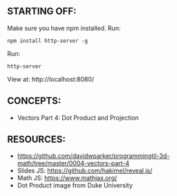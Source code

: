## STARTING OFF:

Make sure you have npm installed.
Run:
```
npm install http-server -g
```

Run:
```
http-server
```

View at: http://localhost:8080/

## CONCEPTS:

* Vectors Part 4: Dot Product and Projection

## RESOURCES:

* https://github.com/davidwparker/programmingtil-3d-math/tree/master/0004-vectors-part-4
* Slides JS: https://github.com/hakimel/reveal.js/
* Math JS: https://www.mathjax.org/
* Dot Product image from Duke University
